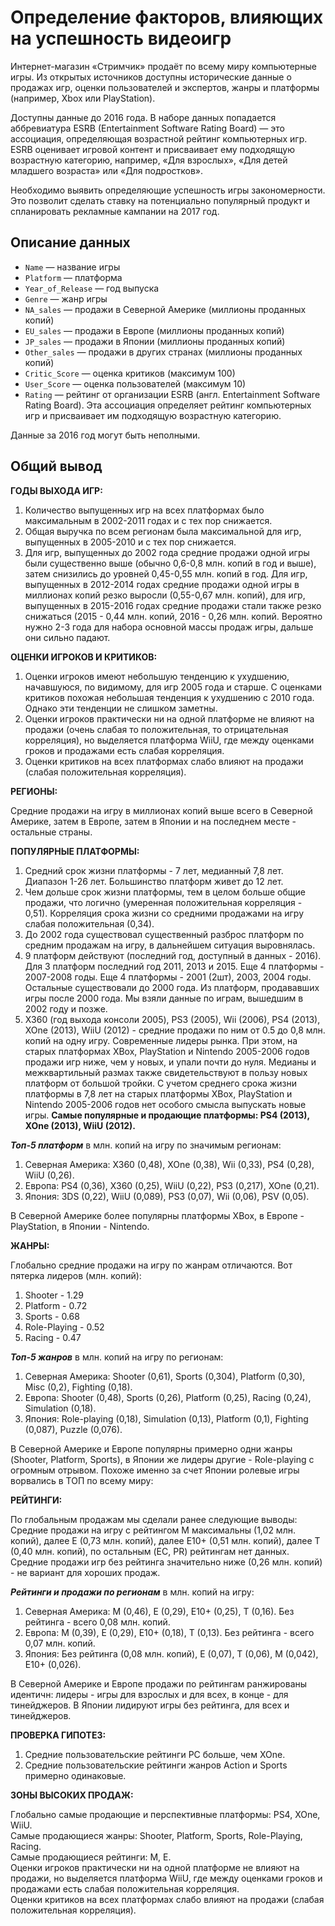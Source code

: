 # Определение факторов, влияющих на успешность видеоигр

Интернет-магазин «Стримчик» продаёт по всему миру компьютерные игры. Из открытых источников доступны исторические данные о продажах игр, оценки пользователей и экспертов, жанры и платформы (например, Xbox или PlayStation). 

Доступны данные до 2016 года. В наборе данных попадается аббревиатура ESRB (Entertainment Software Rating Board) — это ассоциация, определяющая возрастной рейтинг компьютерных игр. ESRB оценивает игровой контент и присваивает ему подходящую возрастную категорию, например, «Для взрослых», «Для детей младшего возраста» или «Для подростков».

Необходимо выявить определяющие успешность игры закономерности. Это позволит сделать ставку на потенциально популярный продукт и спланировать рекламные кампании на 2017 год.

## Описание данных

- `Name` — название игры  
- `Platform` — платформа  
- `Year_of_Release` — год выпуска  
- `Genre` — жанр игры  
- `NA_sales` — продажи в Северной Америке (миллионы проданных копий)  
- `EU_sales` — продажи в Европе (миллионы проданных копий)  
- `JP_sales` — продажи в Японии (миллионы проданных копий)  
- `Other_sales` — продажи в других странах (миллионы проданных копий)  
- `Critic_Score` — оценка критиков (максимум 100)  
- `User_Score` — оценка пользователей (максимум 10)  
- `Rating` — рейтинг от организации ESRB (англ. Entertainment Software Rating Board). Эта ассоциация определяет рейтинг компьютерных игр и присваивает им подходящую возрастную категорию.  

Данные за 2016 год могут быть неполными.

## Общий вывод

**ГОДЫ ВЫХОДА ИГР:**

1. Количество выпущенных игр на всех платформах было максимальным в 2002-2011 годах и с тех пор снижается. 
2. Общая выручка по всем регионам была максимальной для игр, выпущенных в 2005-2010 и с тех пор снижается. 
3. Для игр, выпущенных до 2002 года средние продажи одной игры были существенно выше (обычно 0,6-0,8 млн. копий в год и выше), затем снизились до уровней 0,45-0,55 млн. копий в год. Для игр, выпущенных в 2012-2014 годах средние продажи одной игры в миллионах копий резко выросли (0,55-0,67 млн. копий), для игр, выпущенных в 2015-2016 годах средние продажи стали также резко снижаться (2015 - 0,44 млн. копий, 2016 - 0,26 млн. копий. Вероятно нужно 2-3 года для набора основной массы продаж игры, дальше они сильно падают.

**ОЦЕНКИ ИГРОКОВ И КРИТИКОВ:**

1. Оценки игроков имеют небольшую тенденцию к ухудшению, начавшуюся, по видимому, для игр 2005 года и старше. С оценками критиков похожая небольшая тенденция к ухудшению с 2010 года. Однако эти тенденции не слишком заметны.
2. Оценки игроков практически ни на одной платформе не влияют на продажи (очень слабая то положительная, то отрицательная корреляция), но выделяется платформа WiiU, где между оценками гроков и продажами есть слабая корреляция.  
3. Оценки критиков на всех платформах слабо влияют на продажи (слабая положительная корреляция).

**РЕГИОНЫ:**

Средние продажи на игру в миллионах копий выше всего в Северной Америке, затем в Европе, затем в Японии и на последнем месте - остальные страны.  

**ПОПУЛЯРНЫЕ ПЛАТФОРМЫ:**

1. Средний срок жизни платформы - 7 лет, медианный 7,8 лет. Диапазон 1-26 лет. Большинство платформ живет до 12 лет.
2. Чем дольше срок жизни платформы, тем в целом больше общие продажи, что логично (умеренная положительная корреляция - 0,51). Корреляция срока жизни со средними продажами на игру слабая положительная (0,34).
3. До 2002 года существовал существенный разброс платформ по средним продажам на игру, в дальнейшем ситуация выровнялась.
4. 9 платформ действуют (последний год, доступный в данных - 2016). Для 3 платформ последний год 2011, 2013 и 2015. Еще 4 платформы - 2007-2008 годы. Еще 4 платформы - 2001 (2шт), 2003, 2004 годы. Остальные существовали до 2000 года. Из платформ, продававших игры после 2000 года. Мы взяли данные по играм, вышедшим в 2002 году и позже.
5. X360 (год выхода консоли 2005), PS3 (2005), Wii (2006), PS4 (2013), XOne (2013), WiiU (2012) - средние продажи по ним от 0.5 до 0,8 млн. копий на одну игру. Современные лидеры рынка. При этом, на старых платформах XBox, PlayStation и Nintendo 2005-2006 годов продажи игр ниже, чем у новых, и упали почти до нуля. Медианы и межквартильный размах также свидетельствуют в пользу новых платформ от большой тройки. С учетом среднего срока жизни платформы в 7,8 лет на старых платформы XBox, PlayStation и Nintendo 2005-2006 годов нет особого смысла выпускать новые игры. 
**Самые популярные и продающие платформы: PS4 (2013), XOne (2013), WiiU (2012).**


***Топ-5 платформ*** в млн. копий на игру по значимым регионам:

1. Северная Америка: Х360 (0,48), XOne (0,38), Wii (0,33), PS4 (0,28), WiiU (0,26).
2. Европа: PS4 (0,36), Х360 (0,25), WiiU (0,22), PS3 (0,217), XOne (0,21).
3. Япония: 3DS (0,22), WiiU (0,089), PS3 (0,07), Wii (0,06), PSV (0,05).

В Cеверной Америке более популярны платформы XBox, в Европе - PlayStation, в Японии - Nintendo.

**ЖАНРЫ:**

Глобально средние продажи на игру по жанрам отличаются. Вот пятерка лидеров (млн. копий): 
1. Shooter - 1.29
2. Platform - 0.72
3. Sports - 0.68
4. Role-Playing - 0.52
5. Racing - 0.47

***Топ-5 жанров*** в млн. копий на игру по регионам:

1. Северная Америка: Shooter (0,61), Sports (0,304), Platform (0,30), Misc (0,2), Fighting (0,18).
2. Европа: Shooter (0,48), Sports (0,26), Platform (0,25), Racing (0,24), Simulation (0,18).
3. Япония: Role-playing (0,18), Simulation (0,13), Platform (0,1), Fighting (0,087), Puzzle (0,076).

В Cеверной Америке и Европе популярны примерно одни жанры (Shooter, Platform, Sports), в Японии же лидеры другие - Role-playing с огромным отрывом. Похоже именно за счет Японии ролевые игры ворвались в ТОП по всему миру:

**РЕЙТИНГИ:**

По глобальным продажам мы сделали ранее следующие выводы:   
Средние продажи на игру с рейтингом M максимальны (1,02 млн. копий), далее E (0,73 млн. копий), далее E10+ (0,51 млн. копий), далее T (0,40 млн. копий), по остальным (EC, PR) рейтингам нет данных. Средние продажи игр без рейтинга значительно ниже (0,26 млн. копий) - не вариант для хороших продаж.

***Рейтинги и продажи по регионам*** в млн. копий на игру:

1. Северная Америка: M (0,46), E (0,29), Е10+ (0,25), T (0,16). Без рейтинга - всего 0,08 млн. копий.
2. Европа: M (0,39), E (0,29), Е10+ (0,18), T (0,13). Без рейтинга - всего 0,07 млн. копий.
3. Япония: Без рейтинга (0,08 млн. копий), E (0,07), T (0,06), M (0,042), Е10+ (0,026).  

В Cеверной Америке и Европе продажи по рейтингам ранжированы идентичн: лидеры - игры для взрослых и для всех, в конце - для тинейджеров. В Японии лидируют игры без рейтинга, для всех и тинейджеров. 

**ПРОВЕРКА ГИПОТЕЗ:**

1. Средние пользовательские рейтинги PC больше, чем XOne.
2. Средние пользовательские рейтинги жанров Action и Sports примерно одинаковые.

**ЗОНЫ ВЫСОКИХ ПРОДАЖ:**

Глобально самые продающие и перспективные платформы: PS4, XOne, WiiU.  
Самые продающиеся жанры: Shooter, Platform, Sports, Role-Playing, Racing.  
Самые продающиеся рейтинги: M, E.  
Оценки игроков практически ни на одной платформе не влияют на продажи, но выделяется платформа WiiU, где между оценками гроков и продажами есть слабая положительная корреляция.  
Оценки критиков на всех платформах слабо влияют на продажи (слабая положительная корреляция).